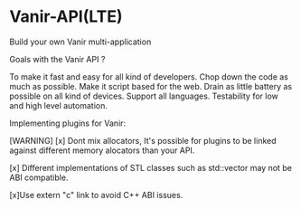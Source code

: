 # Vanir-API(LTE)
Build your own Vanir multi-application

Goals with the Vanir API ?

To make it fast and easy for all kind of developers.
Chop down the code as much as possible.
Make it script based for the web.
Drain as little battery as possible on all kind of devices.
Support all languages.
Testability for low and high level automation.


Implementing plugins for Vanir:


[WARNING]
[x] Dont mix allocators, It's possible for plugins to be linked against different memory alocators
than your API.

[x] Different implementations of STL classes such as std::vector may not be ABI compatible.

[x]Use extern "c" link to avoid C++ ABI issues.
